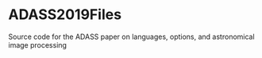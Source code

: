 # ADASS2019Files
Source code for the ADASS paper on languages, options, and astronomical image processing
